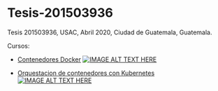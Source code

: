 # Tesis-201503936
Tesis 201503936, USAC, Abril 2020, Ciudad de Guatemala, Guatemala.

Cursos:
- [Contenedores Docker](/Docker)
   [![IMAGE ALT TEXT HERE](https://www.docker.com/sites/default/files/social/docker_facebook_share.png)](/Docker)

- [Orquestacion de contenedores con Kubernetes](/Kubernetes)
   [![IMAGE ALT TEXT HERE](https://kubernetes.io/images/kubernetes-horizontal-color.png)](/Kubernetes)
